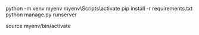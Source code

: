 python -m venv myenv
myenv\Scripts\activate
pip install -r requirements.txt
python manage.py runserver

source myenv/bin/activate
